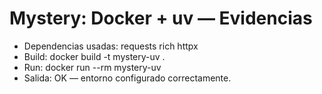 # Mystery: Docker + uv — Evidencias
- Dependencias usadas: requests rich httpx 
- Build: docker build -t mystery-uv .
- Run:   docker run --rm mystery-uv
- Salida: OK — entorno configurado correctamente.
